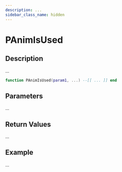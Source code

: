 ```yaml
---
description: ...
sidebar_class_name: hidden
---
```


# PAnimIsUsed

## Description

...

```lua
function PAnimIsUsed(param1, ...) --[[ ... ]] end
```

## Parameters

...

## Return Values

...

## Example

...

